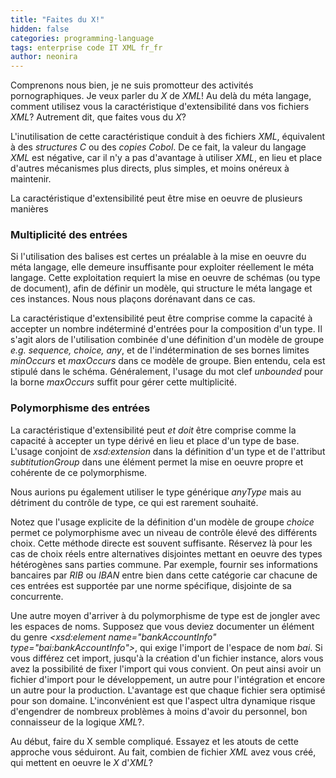 ```yaml
---
title: "Faites du X!"
hidden: false
categories: programming-language
tags: enterprise code IT XML fr_fr
author: neonira
---
```

Comprenons nous bien, je ne suis promotteur des activités pornographiques. Je veux parler du <cite class="kw">X</cite> de <cite class="kw">XML</cite>!
Au delà du méta langage, comment utilisez vous la caractéristique d'extensibilité
dans vos fichiers <cite class="kw">XML</cite>? Autrement dit, que faites vous du <cite class="kw">X</cite>? 

L'inutilisation de cette caractéristique conduit à des fichiers
<cite class="kw">XML</cite>, équivalent à des <cite class="kw">structures C</cite> ou des <cite class="kw">copies Cobol</cite>. De ce fait,
la valeur du langage <cite class="kw">XML</cite> est négative, car il n'y a pas d'avantage à
utiliser <cite class="kw">XML</cite>, en lieu et place d'autres mécanismes plus directs, plus
simples, et moins onéreux à maintenir. 

La caractéristique d'extensibilité peut être mise en oeuvre de
plusieurs manières 

### Multiplicité des entrées
Si l'utilisation des balises est certes un préalable à la mise en
oeuvre du méta langage, elle demeure insuffisante pour
exploiter réellement le méta langage. Cette exploitation requiert la
mise en oeuvre de schémas (ou type de document), afin de définir un
modèle, qui structure le méta langage et ces instances. Nous nous
plaçons dorénavant dans ce cas. 

La caractéristique d'extensibilité peut être comprise comme la capacité à
accepter un nombre indéterminé d'entrées pour la composition
d'un type. Il s'agit alors de l'utilisation combinée d'une définition
d'un modèle de groupe <cite class='comment'>e.g. <cite
class="kw">sequence</cite>, <cite class="kw">choice</cite>, <cite
class="kw">any</cite></cite>, et de l'indétermination de ses bornes limites <cite
class="kw">minOccurs</cite> et <cite class="kw">maxOccurs</cite>
dans ce modèle de groupe. Bien entendu, cela est stipulé dans le
schéma. Généralement, l'usage du mot clef <cite
class="kw">unbounded</cite> pour la borne <cite
class="kw">maxOccurs</cite> suffit pour gérer cette multiplicité. 


### Polymorphisme des entrées
La caractéristique d'extensibilité peut <cite class='comment'>et doit</cite> être comprise comme la capacité à
accepter un type dérivé en lieu et place d'un type de base. L'usage
conjoint de <cite class="kw">xsd:extension</cite> dans la définition d'un type et de l'attribut <cite
class="kw">subtitutionGroup</cite> dans une élément permet la mise
en oeuvre propre et cohérente de ce polymorphisme. 

Nous aurions pu également utiliser le type générique <cite class="kw">anyType</cite>
mais au détriment du contrôle de type, ce qui est rarement souhaité. 

Notez que l'usage explicite de la définition
d'un modèle de groupe <cite class="kw">choice</cite> permet ce
polymorphisme avec un niveau de contrôle élevé des différents
choix. Cette méthode directe est souvent suffisante. Réservez là pour
les cas de choix réels entre alternatives disjointes mettant en oeuvre
des types hétérogènes sans parties commune. Par exemple, fournir ses
informations bancaires par <cite class="kw">RIB</cite> ou <cite
class="kw">IBAN</cite> entre bien dans cette catégorie car chacune de
ces entrées est supportée par une norme spécifique, disjointe de sa
concurrente.

Une autre moyen d'arriver à du polymorphisme de type est de
jongler avec les espaces de noms. Supposez que vous deviez documenter
un élément du genre <cite class="kw">&lt;xsd:element
name="bankAccountInfo" type="bai:bankAccountInfo"&gt;</cite>, qui
exige l'import de l'espace de nom <cite class="kw">bai</cite>. Si
vous différez cet import, jusqu'à la création d'un fichier instance,
alors vous avez la possibilité de fixer l'import qui vous convient. On
peut ainsi avoir un fichier d'import pour le développement, un autre
pour l'intégration et encore un autre pour la production. L'avantage
est que chaque fichier sera optimisé pour son domaine. L'inconvénient
est que l'aspect ultra dynamique risque d'engendrer de nombreux
problèmes à moins d'avoir du personnel, bon connaisseur de la logique
<cite class="kw">XML</cite>?.

Au début, faire du X semble compliqué. Essayez et les atouts de
cette approche vous séduiront. Au fait, combien de fichier <cite class="kw">XML</cite> avez vous créé, qui mettent en oeuvre le <cite class="kw">X</cite> d'<cite class="kw">XML</cite>?
